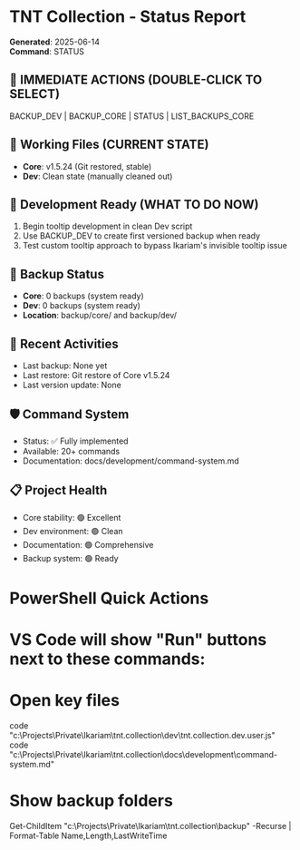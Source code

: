# TNT Collection - Status Report
**Generated**: 2025-06-14  
**Command**: STATUS  

## 🎯 IMMEDIATE ACTIONS (DOUBLE-CLICK TO SELECT)
BACKUP_DEV | BACKUP_CORE | STATUS | LIST_BACKUPS_CORE

## 📁 Working Files (CURRENT STATE)
- **Core**: v1.5.24 (Git restored, stable)
- **Dev**: Clean state (manually cleaned out)

## 🚀 Development Ready (WHAT TO DO NOW)
1. Begin tooltip development in clean Dev script  
2. Use BACKUP_DEV to create first versioned backup when ready  
3. Test custom tooltip approach to bypass Ikariam's invisible tooltip issue  

## 📂 Backup Status
- **Core**: 0 backups (system ready)  
- **Dev**: 0 backups (system ready)  
- **Location**: backup/core/ and backup/dev/

## 🔄 Recent Activities
- Last backup: None yet
- Last restore: Git restore of Core v1.5.24
- Last version update: None

## 🛡️ Command System
- Status: ✅ Fully implemented  
- Available: 20+ commands  
- Documentation: docs/development/command-system.md

## 📋 Project Health
- Core stability: 🟢 Excellent  
- Dev environment: 🟢 Clean  
- Documentation: 🟢 Comprehensive  
- Backup system: 🟢 Ready

# PowerShell Quick Actions
# VS Code will show "Run" buttons next to these commands:

# Open key files
code "c:\Projects\Private\Ikariam\tnt.collection\dev\tnt.collection.dev.user.js"
code "c:\Projects\Private\Ikariam\tnt.collection\docs\development\command-system.md"

# Show backup folders  
Get-ChildItem "c:\Projects\Private\Ikariam\tnt.collection\backup" -Recurse | Format-Table Name,Length,LastWriteTime
